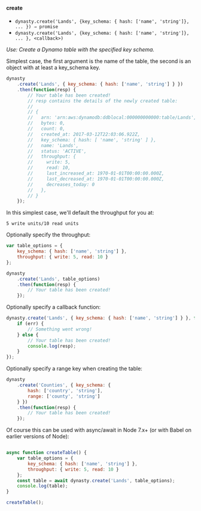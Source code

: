 #### create

* `dynasty.create('Lands', {key_schema: { hash: ['name', 'string']}, ... }) ⇒ promise`
* `dynasty.create('Lands', {key_schema: { hash: ['name', 'string']}, ... }, <callback>)`

*Use: Create a Dynamo table with the specified key schema.*

Simplest case, the first argument is the name of the table, the second is an
object with at least a key_schema key.

```js
dynasty
    .create('Lands', { key_schema: { hash: ['name', 'string'] } })
    .then(function(resp) {
		// Your table has been created!
        // resp contains the details of the newly created table:
        //
        // {
        //   arn: 'arn:aws:dynamodb:ddblocal:000000000000:table/Lands',
        //   bytes: 0,
        //   count: 0,
        //   created_at: 2017-03-12T22:03:06.922Z,
        //   key_schema: { hash: [ 'name', 'string' ] },
        //   name: 'Lands',
        //   status: 'ACTIVE',
        //   throughput: {
        //     write: 5,
        //     read: 10,
        //     last_increased_at: 1970-01-01T00:00:00.000Z,
        //     last_decreased_at: 1970-01-01T00:00:00.000Z,
        //     decreases_today: 0
        //   },
        // }
    });
```

In this simplest case, we'll default the throughput for you at:

`5 write units/10 read units`

Optionally specify the throughput:

```js
var table_options = {
    key_schema: { hash: ['name', 'string'] },
    throughput: { write: 5, read: 10 }
};

dynasty
    .create('Lands', table_options)
    .then(function(resp) {
        // Your table has been created!
    });
```

Optionally specify a callback function:

```js
dynasty.create('Lands', { key_schema: { hash: ['name', 'string'] } }, function(err, resp) {
    if (err) {
        // Something went wrong!
    } else {    
        // Your table has been created!
        console.log(resp);
    }
});
```

Optionally specify a range key when creating the table:

```js
dynasty
    .create('Counties', { key_schema: {
        hash: ['country', 'string'],
        range: ['county', 'string']
    } })
    .then(function(resp) {
        // Your table has been created!
    });
```

Of course this can be used with async/await in Node 7.x+ (or with Babel on earlier versions of Node):

```js

async function createTable() {
    var table_options = {
        key_schema: { hash: ['name', 'string'] },
        throughput: { write: 5, read: 10 }
    };
    const table = await dynasty.create('Lands', table_options);
    console.log(table);
}

createTable();

```

